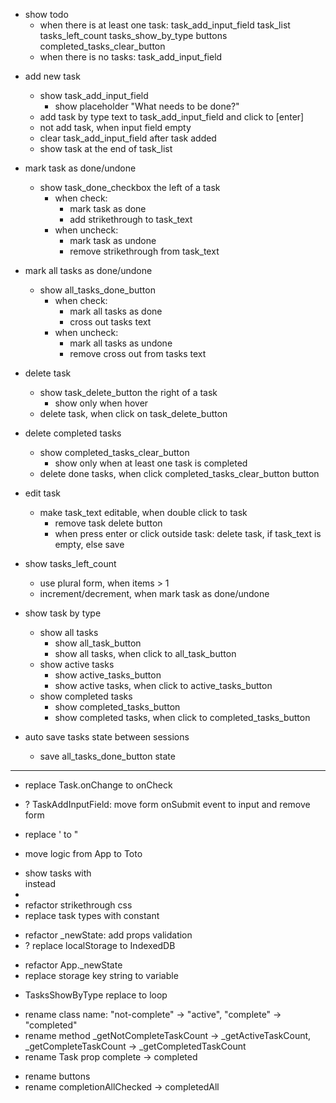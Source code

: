- show todo
    - when there is at least one task:
        task_add_input_field
        task_list
        tasks_left_count
        tasks_show_by_type buttons
        completed_tasks_clear_button
    - when there is no tasks:
        task_add_input_field

+ add new task
    + show task_add_input_field
        + show placeholder "What needs to be done?"
    + add task by type text to task_add_input_field and click to [enter]
    + not add task, when input field empty
    + clear task_add_input_field after task added
    + show task at the end of task_list

+ mark task as done/undone
    + show task_done_checkbox the left of a task
        + when check:
            + mark task as done
            + add strikethrough to task_text
        + when uncheck:
            + mark task as undone
            + remove strikethrough from task_text

+ mark all tasks as done/undone
    + show all_tasks_done_button
        + when check:
            + mark all tasks as done
            + cross out tasks text
        + when uncheck:
            + mark all tasks as undone
            + remove cross out from tasks text

+ delete task
    + show task_delete_button the right of a task
        + show only when hover
    + delete task, when click on task_delete_button

+ delete completed tasks
    + show completed_tasks_clear_button
        + show only when at least one task is completed
    + delete done tasks, when click completed_tasks_clear_button button

+ edit task
    + make task_text editable, when double click to task
        + remove task delete button
        + when press enter or click outside task: delete task, if task_text is empty, else save

+ show tasks_left_count
    + use plural form, when items > 1
    + increment/decrement, when mark task as done/undone

+ show task by type
    + show all tasks
        + show all_task_button
        + show all tasks, when click to all_task_button
    + show active tasks
        + show active_tasks_button
        + show active tasks, when click to active_tasks_button
    + show completed tasks
        + show completed_tasks_button
        + show completed tasks, when click to completed_tasks_button

+ auto save tasks state between sessions
    + save all_tasks_done_button state

--------------------------------------------------------------------------------
+ replace Task.onChange to onCheck
- ? TaskAddInputField: move form onSubmit event to input and remove form
+ replace ' to "
- move logic from App to Toto
+ show tasks with <div> instead <li>
+ refactor strikethrough css
+ replace task types with constant
- refactor _newState: add props validation
- ? replace localStorage to IndexedDB
+ refactor App._newState
+ replace storage key string to variable
- TasksShowByType replace to loop
+ rename class name: "not-complete" -> "active", "complete" -> "completed"
+ rename method _getNotCompleteTaskCount -> _getActiveTaskCount, _getCompleteTaskCount -> _getCompletedTaskCount
+ rename Task prop complete -> completed
- rename buttons
- rename completionAllChecked -> completedAll
